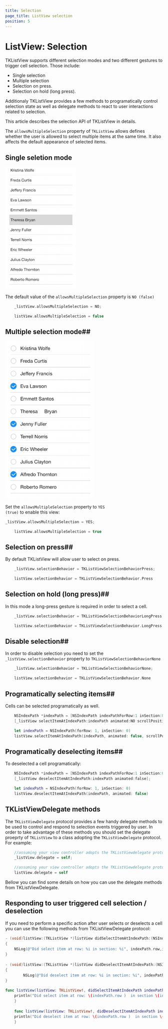 ```yaml
---
title: Selection
page_title: ListView selection
position: 5
---
```


# ListView: Selection

TKListView supports different selection modes and two different gestures to trigger cell selection. Those include:

- Single selection
- Multiple selection
- Selection on press.
- Selection on hold (long press).

Additionaly TKListView provides a few methods to programatically control selection state as well as delegate methods to react to user interactions related to selection.

This article describes the selection API of TKListView in details.

The <code>allowsMultipleSelection</code> property of <code>TKListView</code> allows defines whether the user is allowed to select multiple items at the same time. It also affects the default appearance of selected items.

## Single seletion mode ##

<img src="../images/listview-selection001.png"/>

The default value of the <code>allowsMultipleSelection</code> property is <code>NO (false)</code> 

```Objective-C
	_listView.allowsMultipleSelection = NO;
```
```Swift
	listView.allowsMultipleSelection = false
```

## Multiple selection mode##

<img src="../images/listview-selection002.png"/>

Set the <code>allowsMultipleSelection</code> property to <code>YES (true)</code> to enable this view:

```Objective-C
_listView.allowsMultipleSelection = YES;
```
```Swift
	listView.allowsMultipleSelection = true	
```

## Selection on press##

By default TKListView will allow user to select on press.

```Objective-C
    _listView.selectionBehavior = TKListViewSelectionBehaviorPress;
```
```Swift
	listView.selectionBehavior = TKListViewSelectionBehavior.Press
```

## Selection on hold (long press)##

In this mode a long-press gesture is required in order to select a cell.

```Objective-C
	_listView.selectionBehavior = TKListViewSelectionBehaviorLongPress;
```
```Swift
	listView.selectionBehavior = TKListViewSelectionBehavior.LongPress
```
## Disable selection##
In order to disable selection you need to set the <code>_listView.selectionBehavior</code> property to  <code>TKListViewSelectionBehaviorNone</code>
```Objective-C
    _listView.selectionBehavior = TKListViewSelectionBehaviorNone;
```
```Swift
	listView.selectionBehavior = TKListViewSelectionBehavior.None
```
## Programatically selecting items##

Cells can be selected programatically as well.

```Objective-C
	NSIndexPath *indexPath = [NSIndexPath indexPathForRow:1 inSection:0];
	[_listView selectItemAtIndexPath:indexPath animated:NO scrollPosition:UICollectionViewScrollPositionNone];
```
```Swift
	let indexPath = NSIndexPath(forRow: 1, inSection: 0)
	listView.selectItemAtIndexPath(indexPath, animated: false, scrollPosition: UICollectionViewScrollPosition.None)
```
## Programatically deselecting items##

To deselected a cell programatically:

```Objective-C
	NSIndexPath *indexPath = [NSIndexPath indexPathForRow:1 inSection:0];
	[_listView deselectItemAtIndexPath:indexPath animated:false];
```
```Swift
	let indexPath = NSIndexPath(forRow: 1, inSection: 0)
	listView.deselectItemAtIndexPath(indexPath, animated: false)
```

## TKListViewDelegate methods

The <code>TKListViewDelegate</code> protocol provides a few handy delegate methods to be used to control and respond to selection events triggered by user. In order to take advantage of these methods you should set the delegate proeprty of <code>TKListView</code> to a class adopting the <code>TKListViewDelegate</code> protocol. For example:

```Objective-C
	//assuming your view controller adopts the TKListViewdelegate protocol
    _listView.delegate = self;
```
```Swift
	//assuming your view controller adopts the TKListViewdelegate protocol
	listView.delegate = self
```
Bellow you can find some details on how you can use the delegate methods from TKListViewDelegate.

## Responding to user triggered cell selection / deselection

If you need to perform a specific action after user selects or deselects a cell you can use the following methods from TKListViewDelegate protocol:

```Objective-C
- (void)listView:(TKListView *)listView didSelectItemAtIndexPath:(NSIndexPath *)indexPath
{
    NSLog(@"Did select item at row: %i in section: %i", indexPath.row,indexPath.section);
}

- (void)listView:(TKListView *)listView didDeselectItemAtIndexPath:(NSIndexPath *)indexPath
{
        NSLog(@"Did deselect item at row: %i in section: %i", indexPath.row,indexPath.section);
}
```
```Swift
func listView(listView: TKListView!, didSelectItemAtIndexPath indexPath: NSIndexPath!) {
	println("Did select item at row: \(indexPath.row )  in section \(indexPath.section)")
	}
    
    func listView(listView: TKListView!, didDeselectItemAtIndexPath indexPath: NSIndexPath!){
    println("Did deselect item at row: \(indexPath.row )  in section \(indexPath.section)")
    }
```





